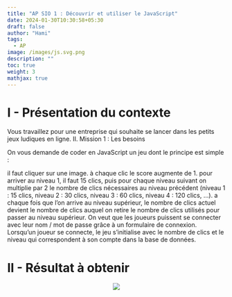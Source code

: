 ```yaml
---
title: "AP SIO 1 : Découvrir et utiliser le JavaScript"
date: 2024-01-30T10:30:58+05:30
draft: false
author: "Hami"
tags:
  - AP
image: /images/js.svg.png
description: ""
toc: true
weight: 3
mathjax: true
---
```


 # I - Présentation du contexte

Vous travaillez pour une entreprise qui souhaite se lancer dans les petits jeux ludiques en ligne. II. Mission 1 : Les besoins

On vous demande de coder en JavaScript un jeu dont le principe est simple :

il faut cliquer sur une image.
à chaque clic le score augmente de 1.
pour arriver au niveau 1, il faut 15 clics, puis pour chaque niveau suivant on multiplie par 2 le nombre de clics nécessaires au niveau précédent (niveau 1 : 15 clics, niveau 2 : 30 clics, niveau 3 : 60 clics, niveau 4 : 120 clics, …).
a chaque fois que l’on arrive au niveau supérieur, le nombre de clics actuel devient le nombre de clics auquel on retire le nombre de clics utilisés pour passer au niveau supérieur.
On veut que les joueurs puissent se connecter avec leur nom / mot de passe grâce à un formulaire de connexion.
Lorsqu’un joueur se connecte, le jeu s’initialise avec le nombre de clics et le niveau qui correspondent à son compte dans la base de données.
    
 # II - Résultat à obtenir

<center><img src="/images/clics.png"></center>
